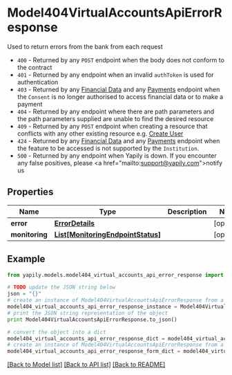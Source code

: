 # Model404VirtualAccountsApiErrorResponse

Used to return errors from the bank from each request<ul><li>`400` - Returned by any `POST` endpoint when the body does not conform to the contract</li><li>`401` - Returned by any endpoint when an invalid `authToken` is used for authentication</li><li>`403` - Returned by any [Financial Data](https://docs.yapily.com/api/#yapily-api-financial-data) and any [Payments](https://docs.yapily.com/api/#yapily-api-payments) endpoint when the `Consent` is no longer authorised to access financial data or to make a payment</li><li>`404` - Returned by any endpoint where there are path parameters and the path parameters supplied are unable to find the desired resource</li><li>`409` - Returned by any `POST` endpoint when creating a resource that conflicts with any other existing resource e.g. [Create User](https://docs.yapily.com/api/#create-user)</li><li>`424` - Returned by any [Financial Data](https://docs.yapily.com/api/#yapily-api-financial-data) and any [Payments](https://docs.yapily.com/api/#yapily-api-payments) endpoint when the feature to be accessed is not supported by the `Institution`.</li><li>`500` - Returned by any endpoint when Yapily is down. If you encounter any false positives, please <a href=\"mailto:support@yapily.com\">notify us</a></li></ul>

## Properties
Name | Type | Description | Notes
------------ | ------------- | ------------- | -------------
**error** | [**ErrorDetails**](ErrorDetails.md) |  | [optional] 
**monitoring** | [**List[MonitoringEndpointStatus]**](MonitoringEndpointStatus.md) |  | [optional] 

## Example

```python
from yapily.models.model404_virtual_accounts_api_error_response import Model404VirtualAccountsApiErrorResponse

# TODO update the JSON string below
json = "{}"
# create an instance of Model404VirtualAccountsApiErrorResponse from a JSON string
model404_virtual_accounts_api_error_response_instance = Model404VirtualAccountsApiErrorResponse.from_json(json)
# print the JSON string representation of the object
print Model404VirtualAccountsApiErrorResponse.to_json()

# convert the object into a dict
model404_virtual_accounts_api_error_response_dict = model404_virtual_accounts_api_error_response_instance.to_dict()
# create an instance of Model404VirtualAccountsApiErrorResponse from a dict
model404_virtual_accounts_api_error_response_form_dict = model404_virtual_accounts_api_error_response.from_dict(model404_virtual_accounts_api_error_response_dict)
```
[[Back to Model list]](../README.md#documentation-for-models) [[Back to API list]](../README.md#documentation-for-api-endpoints) [[Back to README]](../README.md)


